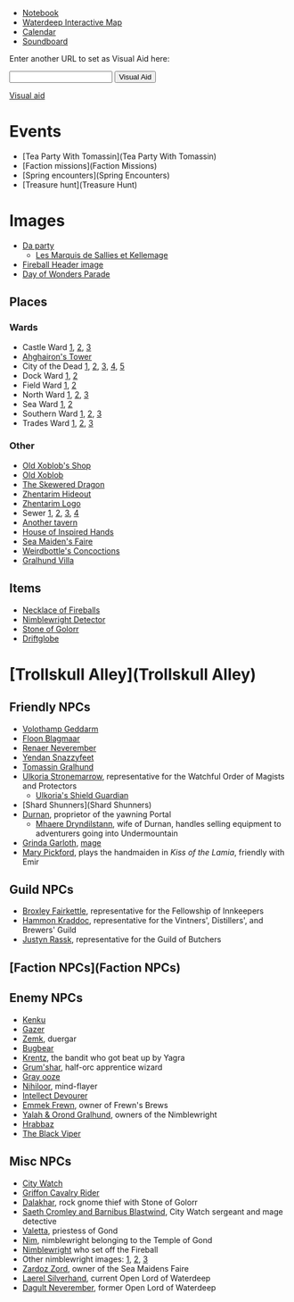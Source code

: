<script type="module">
    import { init_visual_aid } from "/static/js/common/visual_aid_backend.js";
    init_visual_aid();
</script>

* [Notebook](Notebook)
* [Waterdeep Interactive Map](https://www.aidedd.org/atlas/index.php?map=W&l=1)
* [Calendar](/dragon_heist/calendar)
* [Soundboard](Soundboard)

Enter another URL to set as Visual Aid here:

<input type="text" id="custom_visual_aid_url"> <button id="custom_visual_aid_button">Visual Aid</button>

[Visual aid](/dragon_heist/visual_aid)

# Events 

* [Tea Party With Tomassin](Tea Party With Tomassin)
* [Faction missions](Faction Missions)
* [Spring encounters](Spring Encounters)
* [Treasure hunt](Treasure Hunt)

# Images

* [Da party](^dragon_heist/dnd_party.png)
  * [Les Marquis de Sallies et Kellemage](^dragon_heist/marquis_de_sallies.jpg)
* [Fireball Header image](^dragon_heist/fireball_head_image.jpg)
* [Day of Wonders Parade](^dragon_heist/day_of_wonders_parade.png)

## Places

### Wards

* Castle Ward [1](^dragon_heist/castle_ward_1.jpg), [2](^dragon_heist/castle_ward_2.jpg), [3](^dragon_heist/castle_ward_3.jpg)
 * [Ahghairon's Tower](^dragon_heist/ahghairons_tower.jpg)
* City of the Dead [1](^dragon_heist/city_of_the_dead_1.jpg), [2](^dragon_heist/city_of_the_dead_2.jpg), [3](^dragon_heist/city_of_the_dead_3.jpg), [4](^dragon_heist/city_of_the_dead_4.jpg), [5](^dragon_heist/city_of_the_dead_5.jpg)
* Dock Ward [1](^dragon_heist/dock_ward_1.jpg), [2](^dragon_heist/dock_ward_2.jpg)
* Field Ward [1](^dragon_heist/field_ward_1.jpg), [2](^dragon_heist/field_ward_2.jpg)
* North Ward [1](^dragon_heist/north_ward_1.png), [2](^dragon_heist/north_ward_2.jpg), [3](^dragon_heist/north_ward_3.jpg)
* Sea Ward [1](^dragon_heist/sea_ward_1.jpg), [2](^dragon_heist/sea_ward_2.jpg)
* Southern Ward [1](^dragon_heist/southern_ward_1.jpg), [2](^dragon_heist/southern_ward_2.jpg), [3](^dragon_heist/southern_ward_3.jpg)
* Trades Ward [1](^dragon_heist/trades_ward_1.png), [2](^dragon_heist/trades_ward_2.jpg), [3](^dragon_heist/trades_ward_3.png)

### Other

* [Old Xoblob's Shop](^dragon_heist/old_xoblobs_shop.jpg)
* [Old Xoblob](^dragon_heist/old_xoblob.jpg)
* [The Skewered Dragon](^dragon_heist/skewered_dragon.jpg)
* [Zhentarim Hideout](^dragon_heist/zhentarim_hideout.jpg)
* [Zhentarim Logo](^dragon_heist/zhentarim_logo.png)
* Sewer [1](^dragon_heist/sewer_1.jpg), [2](^dragon_heist/sewer_2.jpg), [3](^dragon_heist/sewer_3.jpg), [4](^dragon_heist/sewer_4.jpg)
* [Another tavern](^dragon_heist/another_tavern.jpg)
* [House of Inspired Hands](^dragon_heist/house_of_inspired_hands.jpg)
* [Sea Maiden's Faire](^dragon_heist/sea_maidens_faire.jpg)
* [Weirdbottle's Concoctions](^dragon_heist/weirdbottles_concoctions.jpg)
* [Gralhund Villa](^dragon_heist/gralhund_villa.jpg)

## Items

* [Necklace of Fireballs](^dragon_heist/necklace_of_fireballs.jpg)
* [Nimblewright Detector](^dragon_heist/nimblewright_detector.png)
* [Stone of Golorr](^dragon_heist/stone_of_golorr.jpg)
* [Driftglobe](^https://www.aidedd.org/dnd/images-om/driftglobe.jpg)

# [Trollskull Alley](Trollskull Alley)

## Friendly NPCs

* [Volothamp Geddarm](^dragon_heist/volothamp_geddarm.jpg)
* [Floon Blagmaar](^dragon_heist/floon_blagmaar.jpg)
* [Renaer Neverember](^dragon_heist/renaer_neverember.jpg)
* [Yendan Snazzyfeet](^dragon_heist/yendan_snazzyfeet.jpg)
* [Tomassin Gralhund](^dragon_heist/tomassin_gralhund.jpg)
* [Ulkoria Stronemarrow](^dragon_heist/ulkoria_stronemarrow.jpg), representative for the Watchful Order of Magists and Protectors
  * [Ulkoria's Shield Guardian](^dragon_heist/shield_guardian.jpeg)
* [Shard Shunners](Shard Shunners)
* [Durnan](^dragon_heist/durnan.jpg), proprietor of the yawning Portal
  * [Mhaere Dryndilstann](^dragon_heist/mhaere_dryndilstann.jpg), wife of Durnan, handles selling equipment to adventurers going into Undermountain
* [Grinda Garloth](^dragon_heist/Grinda_garloth_and_apparatus.jpg), [mage](/dnd/monster/mage)
* [Mary Pickford](^dragon_heist/mary_pickford.jpg), plays the handmaiden in *Kiss of the Lamia*, friendly with Emir

## Guild NPCs

* [Broxley Fairkettle](^dragon_heist/broxley_fairkettle.jpg), representative for the Fellowship of Innkeepers
* [Hammon Kraddoc](^dragon_heist/hammon_kraddoc.jpg), representative for the Vintners', Distillers', and Brewers' Guild
* [Justyn Rassk](^dragon_heist/justyn_rassk.jpg), representative for the Guild of Butchers

## [Faction NPCs](Faction NPCs)

## Enemy NPCs
* [Kenku](^dragon_heist/kenku.jpg)
* [Gazer](^dragon_heist/gazer.jpg)
* [Zemk](^dragon_heist/zemk.jpg), duergar
* [Bugbear](^dragon_heist/bugbear.jpg)
* [Krentz](^dragon_heist/krentz.jpg), the bandit who got beat up by Yagra
* [Grum'shar](^dragon_heist/grumshar.png), half-orc apprentice wizard
* [Gray ooze](^dragon_heist/gray_ooze.jpg)
* [Nihiloor](^dragon_heist/nihiloor.png), mind-flayer
* [Intellect Devourer](^dragon_heist/intellect_devourer.jpg)
* [Emmek Frewn](^dragon_heist/emmek_frewn.jpg), owner of Frewn's Brews
* [Yalah & Orond Gralhund](^dragon_heist/yalah_orond_gralhund.png), owners of the Nimblewright
* [Hrabbaz](^dragon_heist/hrabbaz.png)
* [The Black Viper](^dragon_heist/the_black_viper.jpg)

## Misc NPCs

* [City Watch](^dragon_heist/city_watch_1.png)
* [Griffon Cavalry Rider](^dragon_heist/griffon_cavalry_rider.jpg)
* [Dalakhar](^dragon_heist/dalakhar.png), rock gnome thief with Stone of Golorr
* [Saeth Cromley and Barnibus Blastwind](^dragon_heist/saeth_cromley_and_barnibus_blastwind.jpg), City Watch sergeant and mage detective
* [Valetta](^dragon_heist/valetta.png), priestess of Gond
* [Nim](^dragon_heist/nim.jpg), nimblewright belonging to the Temple of Gond
* [Nimblewright](^dragon_heist/nimblewright.png) who set off the Fireball
* Other nimblewright images: [1](^dragon_heist/other_nimblewright_1.jpg), [2](^dragon_heist/other_nimblewright_2.jpg), [3](^dragon_heist/other_nimblewright_3.jpg)
* [Zardoz Zord](^dragon_heist/zardoz_zord.jpg), owner of the Sea Maidens Faire
* [Laerel Silverhand](^dragon_heist/laeral_silverhand.jpg), current Open Lord of Waterdeep
* [Dagult Neverember](^dragon_heist/dagult_neverember.jpg), former Open Lord of Waterdeep
